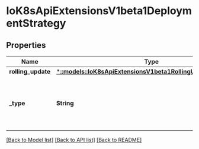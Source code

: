 # IoK8sApiExtensionsV1beta1DeploymentStrategy

## Properties
Name | Type | Description | Notes
------------ | ------------- | ------------- | -------------
**rolling_update** | [***::models::IoK8sApiExtensionsV1beta1RollingUpdateDeployment**](io.k8s.api.extensions.v1beta1.RollingUpdateDeployment.md) |  | [optional] 
**_type** | **String** | Type of deployment. Can be \"Recreate\" or \"RollingUpdate\". Default is RollingUpdate. | [optional] 

[[Back to Model list]](../README.md#documentation-for-models) [[Back to API list]](../README.md#documentation-for-api-endpoints) [[Back to README]](../README.md)


